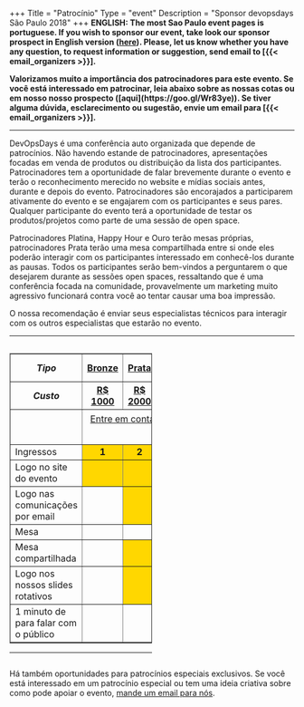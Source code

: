 +++
Title = "Patrocínio"
Type = "event"
Description = "Sponsor devopsdays São Paulo 2018"
+++
<b>
**ENGLISH**: The most Sao Paulo event pages is portuguese. If you wish to sponsor our event, take look our sponsor prospect in English version ([here](https://drive.google.com/drive/folders/1YdoBY_heQZ3bbHqCqDqmarmIOKnawVli)). Please, let us know whether you have any question, to request information or suggestion, send email to [{{< email_organizers >}}].
</b>

<b>
Valorizamos muito a importância dos patrocinadores para este evento. Se você está interessado em patrocinar, leia abaixo sobre as nossas cotas ou em nosso nosso prospecto ([aqui](https://goo.gl/Wr83ye)). Se tiver alguma dúvida, esclarecimento ou sugestão, envie um email para [{{< email_organizers >}}].
</b>


<hr>

DevOpsDays é uma conferência auto organizada que depende de patrocínios. Não havendo estande de patrocinadores, apresentações focadas em venda de produtos ou distribuição da lista dos participantes. Patrocinadores tem a oportunidade de falar brevemente durante o evento e terão o reconhecimento merecido no website e mídias sociais antes, durante e depois do evento. Patrocinadores são encorajados a participarem ativamente do evento e se engajarem com os participantes e seus pares. Qualquer participante do evento terá a oportunidade de testar os produtos/projetos como parte de uma sessão de open space.

<p>
Patrocinadores Platina, Happy Hour e Ouro terão mesas próprias, patrocinadores Prata terão uma mesa compartilhada entre si onde eles poderão interagir com os participantes interessado em conhecê-los durante as pausas. Todos os participantes serão bem-vindos a perguntarem o que desejarem durante as sessões open spaces, ressaltando que é uma conferência focada na comunidade, provavelmente um marketing muito agressivo funcionará contra você ao tentar causar uma boa impressão.


<p>
O nossa recomendação é enviar seus especialistas técnicos para interagir com os outros especialistas que estarão no evento.
<p>


<hr/>

<div style="width:100%;overflow:hidden">
  <div style="width:50%;float:left" align="center">
    <table border=1 cellspacing=1>
            <th><center><i>Tipo</i></center></th>
            <th style="width:10%">
                <center><b><u>Bronze</u></center></b></th>
            <th style="width:10%">
                <center><b><u>Prata</u></center></b></th>
            <th style="width:10%">
                <center><b><u>Ouro</u></center></b></th>
            <th style="width:10%">
                <center><b><u>Platina</u></center></b></th>
            <th style="width:10%">
                <center><b><u>Happy Hour</u></center></b></th>
        </tr>
        <tr>
            <th><center><i>Custo</i></center></th>
            <th>
                <center><b><u>R$ 1000</u></center></b></th>
            <th>
                <center><b><u>R$ 2000</u></center></b></th>
            <th>
                <center><b><u>R$ 5000</u></center></b></th>
            <th>
                <center><b><u>R$ 8000</u></center></b></th>
            <th>
                <center><b><u>R$ 8000</u></center></b></th>
        </tr>
        <tr>
            <td></td>
            <td colspan="5" style="padding: 6px 0 15px 0;text-align: center"><a href="mailto:organizers-sao-paulo-2018@devopsdays.org?subject=DevOpsDays S&atilde;o Paulo - Patroc&iacute;nio">Entre em contato</a> para disponibilidade e pagamento</td>
        </tr>
        <tr>
            <td>Ingressos</td>
            <td bgcolor="gold"><center><strong>1</strong></center></td>
            <td bgcolor="gold"><center><strong>2</strong></center></td>
            <td bgcolor="gold"><center><strong>3</strong></center></td>
            <td bgcolor="gold"><center><strong>5</strong></center></td>
            <td bgcolor="gold"><center><strong>5</strong></center></td>
        </tr>
        <tr>
            <td>Logo no site do evento</td>
            <td bgcolor="gold">&nbsp;</td>
            <td bgcolor="gold">&nbsp;</td>
            <td bgcolor="gold">&nbsp;</td>
            <td bgcolor="gold">&nbsp;</td>
            <td bgcolor="gold">&nbsp;</td>
        </tr>
        <tr>
            <td>Logo nas comunicações por email</td>
            <td>&nbsp;</td>
            <td bgcolor="gold">&nbsp;</td>
            <td bgcolor="gold">&nbsp;</td>
            <td bgcolor="gold">&nbsp;</td>
            <td bgcolor="gold">&nbsp;</td>
        </tr>
        <tr>
            <td>Mesa</td>
            <td>&nbsp;</td>
            <td>&nbsp;</td>
            <td bgcolor="gold">&nbsp;</td>
            <td bgcolor="gold">&nbsp;</td>
            <td bgcolor="gold">&nbsp;</td>
        </tr>
        <tr>
            <td>Mesa compartilhada</td>
            <td>&nbsp;</td>
            <td bgcolor="gold">&nbsp;</td>
            <td>&nbsp;</td>
            <td>&nbsp;</td>
            <td>&nbsp;</td>
        </tr>
        <tr>
            <td>Logo nos nossos slides rotativos</td>
            <td>&nbsp;</td>
            <td bgcolor="gold">&nbsp;</td>
            <td bgcolor="gold">&nbsp;</td>
            <td bgcolor="gold">&nbsp;</td>   
            <td bgcolor="gold">&nbsp;</td>        
        </tr>
        <tr>
            <td>1 minuto de para falar com o público</td>
            <td>&nbsp;</td>
            <td>&nbsp;</td>
            <td bgcolor="gold">&nbsp;</td>
            <td bgcolor="gold">&nbsp;</td>
            <td bgcolor="gold">&nbsp;</td>
        </tr>
    </table>
    <hr/>


</div>

</div>
<p>
Há também oportunidades para patrocínios especiais exclusivos. Se você está interessado em um patrocínio especial ou tem uma ideia criativa sobre como pode apoiar o evento, <a href="mailto:organizers-sao-paulo-2018@devopsdays.org?subject=DevOpsDays S&atilde;o Paulo - Patroc&iacute;nio">mande um email para nós</a>.</p>
